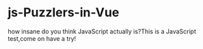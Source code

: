 # js-Puzzlers-in-Vue
how insane do you think JavaScript actually is?This is a JavaScript test,come on have a try!
